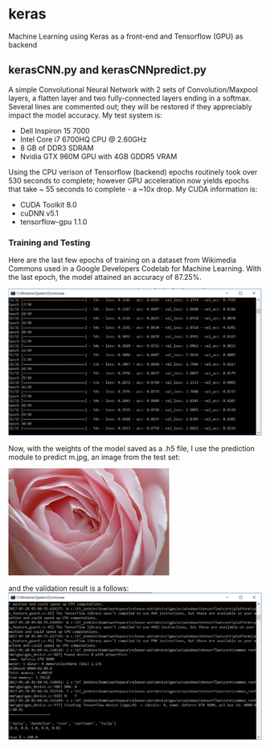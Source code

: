 # keras
Machine Learning using Keras as a front-end and Tensorflow (GPU) as backend

## kerasCNN.py and kerasCNNpredict.py

A simple Convolutional Neural Network with 2 sets of Convolution/Maxpool layers, a flatten layer and two fully-connected layers ending in a softmax. Several lines are commented out; they will be restored if they appreciably impact the model accuracy. My test system is:

* Dell Inspiron 15 7000
* Intel Core i7 6700HQ CPU @ 2.60GHz
* 8 GB of DDR3 SDRAM
* Nvidia GTX 960M GPU with 4GB GDDR5 VRAM

Using the CPU verison of Tensorflow (backend) epochs routinely took over 530 seconds to complete; however GPU acceleration now yields epochs that take ~ 55 seconds to complete - a ~10x drop. My CUDA information is:

* CUDA Toolkit 8.0
* cuDNN v5.1
* tensorflow-gpu 1.1.0 <pip>

### Training and Testing

Here are the last few epochs of training on a dataset from Wikimedia Commons used in a Google Developers Codelab for Machine Learning. With the last epoch, the model attained an accuracy of 87.25%.

![alt text](https://raw.githubusercontent.com/av1kav/keras/master/pictures/epochs.png)

Now, with the weights of the model saved as a .h5 file, I use the prediction module to predict m.jpg, an image from the test set:

![alt text](https://raw.githubusercontent.com/av1kav/keras/master/pictures/m.jpg)


and the validation result is a follows:
![alt text](https://raw.githubusercontent.com/av1kav/keras/master/pictures/validation.png)
